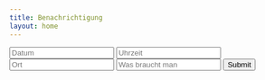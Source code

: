 ```yaml
---
title: Benachrichtigung
layout: home
---
```

<html>
    <body>
        <input type="text" placeholder="Datum" id="datumhtml">
        <input type="text" placeholder="Uhrzeit" id="zeithtml">
        <input type="text" placeholder="Ort" id="orthtml">
        <input type="text" placeholder="Was braucht man" id="sachenhtml">
        <input type="submit" onclick="notificationout()">
        <script>
        const express = require('express');
        const app = express();

        // Erlaube Anfragen von allen Ursprüngen
        app.use((req, res, next) => {
            res.header('Access-Control-Allow-Origin', '*');
            res.header('Access-Control-Allow-Methods', 'GET,PUT,POST,DELETE');
            res.header('Access-Control-Allow-Headers', 'Content-Type');
            next();
        });
        

        function notificationout() {
            console.log("Wird ausgeführt")
            let datum = document.getElementById("datumhtml").value;
            let uhrzeit = document.getElementById("zeithtml").value;
            let ort = document.getElementById("orthtml").value;
            let sachen = document.getElementById("sachenhtml").value;
            let texttext = "Hey der nächste TC findet am " + datum + " um " + uhrzeit + " statt, der Ort ist " + ort + " und ihr müsst " + sachen + " mitbringen, wir freuen uns."

            console.log("datum: " + datum);
            console.log("zeit: " + uhrzeit);
            console.log("ort: " + ort);
            console.log("sachen: " + sachen);
            console.log("wird gesendet")
            console.log("Definierter Text: " + texttext)
            const Notify = new Notification('Der nächste TC',{
                body: (texttext),
                icon: 'icon.png'
            });
            console.log("Wurde gesendet");
        }
    
        </script>
    </body>
</html>
